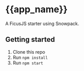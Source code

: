 # {{app_name}}

A FicusJS starter using Snowpack.

## Getting started

1. Clone this repo
2. Run `npm install`
3. Run `npm start`
